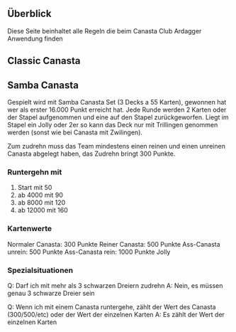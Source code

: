 ## Überblick

Diese Seite beinhaltet alle Regeln die beim Canasta Club Ardagger Anwendung finden

## Classic Canasta

## Samba Canasta
Gespielt wird mit Samba Canasta Set (3 Decks a 55 Karten), gewonnen hat wer als erster 16.000 Punkt erreicht hat. Jede Runde werden 2 Karten oder der Stapel aufgenommen und eine auf den Stapel zurückgeworfen. Liegt im Stapel ein Jolly oder 2er so kann das Deck nur mit Trillingen genommen werden (sonst wie bei Canasta mit Zwilingen).

Zum zudrehn muss das Team mindestens einen reinen und einen unreinen Canasta abgelegt haben, das Zudrehn bringt 300 Punkte.


### Runtergehn mit
1) Start mit 50
2) ab 4000 mit 90
3) ab 8000 mit 120
4) ab 12000 mit 160

### Kartenwerte
Normaler Canasta: 300 Punkte
Reiner Canasta: 500 Punkte
Ass-Canasta unrein: 500 Punkte
Ass-Canasta rein: 1000 Punkte
Jolly

### Spezialsituationen
Q: Darf ich mit mehr als 3 schwarzen Dreiern zudrehn 
A: Nein, es müssen genau 3 schwarze Dreier sein

Q: Wenn ich mit einem Canasta runtergehe, zählt der Wert des Canasta (300/500/etc) oder der Wert der einzelnen Karten 
A: Es zählt der Wert der einzelnen Karten 
